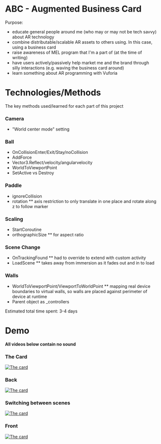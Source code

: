 # ABC - Augmented Business Card

Purpose:
* educate general people around me (who may or may not be tech savvy) about AR technology
* combine distributable/scalable AR assets to others using. In this case, using a business card
* raise awareness of MEL program that I'm a part of (at the time of writing)
* have users actively/passively help market me and the brand through silly interactions (e.g. waving the business card around)
* learn something about AR programming with Vuforia

# Technologies/Methods

The key methods used/learned for each part of this project

### Camera
* "World center mode" setting

### Ball
* OnCollisionEnter/Exit/Stay/noCollision
* AddForce
* Vector3.Reflect/velocity/angularvelocity
* WorldToViewportPoint
* SetActive vs Destroy

### Paddle
* ignoreCollision
* rotation
** axis restriction to only translate in one place and rotate along z to follow marker

### Scaling
* StartCoroutine
* orthographicSize
**  for aspect ratio

### Scene Change
* OnTrackingFound
** had to override to extend with custom activity
* LoadScene
** takes away from immersion as it fades out and in to load

### Walls
* WorldToViewportPoint/ViewportToWorldPoint
** mapping real device boundaries to virtual walls, so walls are placed against perimeter of device at runtime
* Parent object as _controllers

Estimated total time spent: 3-4 days

# Demo
**All videos below contain no sound**

### The Card
[![The card](http://footscrayarts.com/cms/wp-content/themes/fcac/images/play-button--large.png)](https://raw.githubusercontent.com/mchien/ABC/master/videos/card.mp4)

### Back
[![The card](http://footscrayarts.com/cms/wp-content/themes/fcac/images/play-button--large.png)](https://raw.githubusercontent.com/mchien/ABC/master/videos/back.mp4)

### Switching between scenes
[![The card](http://footscrayarts.com/cms/wp-content/themes/fcac/images/play-button--large.png)](https://raw.githubusercontent.com/mchien/ABC/master/videos/swap.mp4)

### Front
[![The card](http://footscrayarts.com/cms/wp-content/themes/fcac/images/play-button--large.png)](https://raw.githubusercontent.com/mchien/ABC/master/videos/front.mp4)
